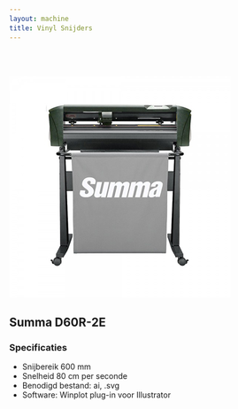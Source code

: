 ```yaml
---
layout: machine
title: Vinyl Snijders
---
```


<br/>
<br/>

![](img/summa.jpg)

## Summa D60R-2E 

### Specificaties

- Snijbereik 600 mm 
- Snelheid 80 cm per seconde 
- Benodigd bestand: ai, .svg 
- Software: Winplot plug-in voor Illustrator 


